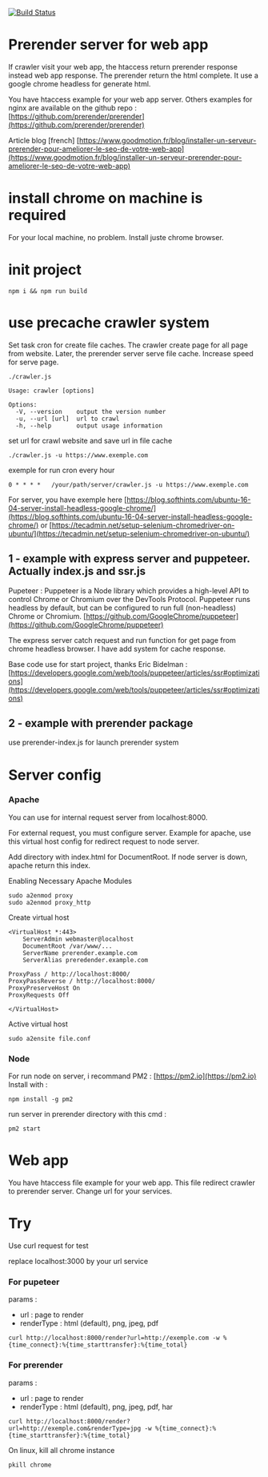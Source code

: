 [![Build Status](https://travis-ci.org/ipatate/prerender-server.svg?branch=master)](https://travis-ci.org/ipatate/prerender-server)

# Prerender server for web app

If crawler visit your web app, the htaccess return prerender response instead web app response. The prerender return the html complete.
It use a google chrome headless for generate html.

You have htaccess example for your web app server. Others examples for nginx are available on the github repo : [https://github.com/prerender/prerender](https://github.com/prerender/prerender)

Article blog [french] [https://www.goodmotion.fr/blog/installer-un-serveur-prerender-pour-ameliorer-le-seo-de-votre-web-app](https://www.goodmotion.fr/blog/installer-un-serveur-prerender-pour-ameliorer-le-seo-de-votre-web-app)

# install chrome on machine is required

For your local machine, no problem. Install juste chrome browser.

# init project

```
npm i && npm run build
```

# use precache crawler system

Set task cron for create file caches. The crawler create page for all page from website. Later, the prerender server serve file cache. Increase speed for serve page.

```
./crawler.js

Usage: crawler [options]

Options:
  -V, --version    output the version number
  -u, --url [url]  url to crawl
  -h, --help       output usage information
```

set url for crawl website and save url in file cache

```
./crawler.js -u https://www.exemple.com
```

exemple for run cron every hour

```
0 * * * *   /your/path/server/crawler.js -u https://www.exemple.com
```

For server, you have exemple here [https://blog.softhints.com/ubuntu-16-04-server-install-headless-google-chrome/](https://blog.softhints.com/ubuntu-16-04-server-install-headless-google-chrome/)
or
[https://tecadmin.net/setup-selenium-chromedriver-on-ubuntu/](https://tecadmin.net/setup-selenium-chromedriver-on-ubuntu/)

## 1 - example with express server and puppeteer. Actually index.js and ssr.js

Pupeteer : Puppeteer is a Node library which provides a high-level API to control Chrome or Chromium over the DevTools Protocol. Puppeteer runs headless by default, but can be configured to run full (non-headless) Chrome or Chromium.
[https://github.com/GoogleChrome/puppeteer](https://github.com/GoogleChrome/puppeteer)

The express server catch request and run function for get page from chrome headless browser.
I have add system for cache response.

Base code use for start project, thanks Eric Bidelman : [https://developers.google.com/web/tools/puppeteer/articles/ssr#optimizations](https://developers.google.com/web/tools/puppeteer/articles/ssr#optimizations)

## 2 - example with prerender package

use prerender-index.js for launch prerender system

# Server config

### Apache

You can use for internal request server from localhost:8000.

For external request, you must configure server.
Example for apache, use this virtual host config for redirect request to node server.

Add directory with index.html for DocumentRoot. If node server is down, apache return this index.

Enabling Necessary Apache Modules

```
sudo a2enmod proxy
sudo a2enmod proxy_http
```

Create virtual host

```
<VirtualHost *:443>
    ServerAdmin webmaster@localhost
    DocumentRoot /var/www/...
    ServerName prerender.example.com
    ServerAlias preredender.example.com

ProxyPass / http://localhost:8000/
ProxyPassReverse / http://localhost:8000/
ProxyPreserveHost On
ProxyRequests Off

</VirtualHost>
```

Active virtual host
```
sudo a2ensite file.conf
```

### Node

For run node on server, i recommand PM2 : [https://pm2.io](https://pm2.io)
Install with :
```
npm install -g pm2
```

run server in prerender directory with this cmd :
```
pm2 start
```

# Web app

You have htaccess file example for your web app.
This file redirect crawler to prerender server.
Change url for your services.

# Try

Use curl request for test

replace localhost:3000 by your url service


### For pupeteer

params :
- url : page to render
- renderType : html (default), png, jpeg, pdf

```
curl http://localhost:8000/render?url=http://exemple.com -w %{time_connect}:%{time_starttransfer}:%{time_total}
```

### For prerender

params :
- url : page to render
- renderType : html (default), png, jpeg, pdf, har

```
curl http://localhost:8000/render?url=http://exemple.com&renderType=jpg -w %{time_connect}:%{time_starttransfer}:%{time_total}
```

On linux, kill all chrome instance

```
pkill chrome
```